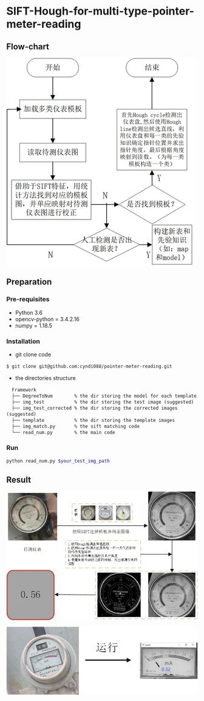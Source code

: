 # SIFT-Hough-for-multi-type-pointer-meter-reading

## Flow-chart
![](./picture/flow-chart.jpg)

## Preparation

### Pre-requisites
* Python 3.6
* opencv-python = 3.4.2.16
* numpy = 1.18.5

### Installation

* git clone code

```bash
$ git clone git@github.com:cyndi088/pointer-meter-reading.git
```

* the directories structure

```
  Framework                           
  ├── DegreeToNum        % the dir storing the model for each template
  ├── img_test           % the dir storing the test image (suggested)
  ├── img_test_corrected % the dir storing the corrected images (suggested)
  ├── template           % the dir storing the template images
  ├── img_match.py       % the sift matching code
  └── read_num.py        % the main code
```

### Run

```bash
python read_num.py $your_test_img_path
```

## Result
![](./picture/example.jpg)

![](./picture/result2.jpg)



